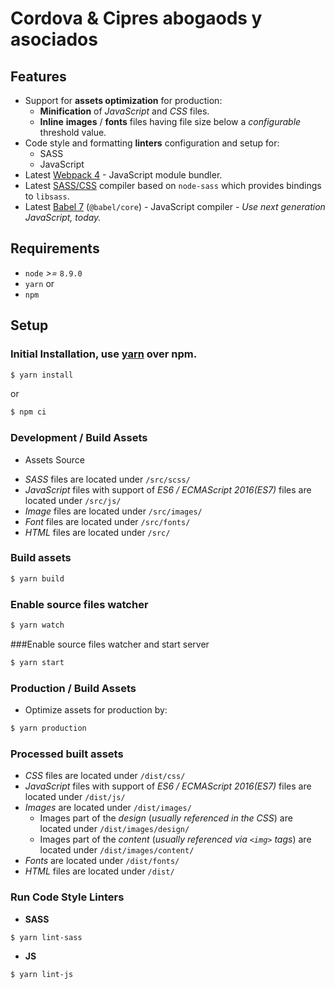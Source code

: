 # Cordova & Cipres abogaods y asociados

## Features

* Support for **assets optimization** for production:
  * **Minification** of *JavaScript* and *CSS* files.
  * **Inline** **images** / **fonts** files having file size below a *configurable* threshold value.
* Code style and formatting **linters** configuration and setup for:
  * SASS
  * JavaScript
* Latest [Webpack 4](https://github.com/webpack/webpack) - JavaScript module bundler.
* Latest [SASS/CSS](https://github.com/sass/node-sass) compiler based on `node-sass` which provides bindings to `libsass`.
* Latest [Babel 7](https://github.com/babel/babel) (`@babel/core`) - JavaScript compiler - _Use next generation JavaScript, today._

## Requirements

* `node` _>=_ `8.9.0`
* `yarn`
or
* `npm`

## Setup

### Initial Installation, use [yarn](https://yarnpkg.com/) over npm.

```sh 
$ yarn install
```
or

```sh 
$ npm ci
```


### Development / Build Assets

- Assets Source

* _SASS_ files are located under `/src/scss/`
* _JavaScript_ files with support of _ES6 / ECMAScript 2016(ES7)_ files are located under `/src/js/`
* _Image_ files are located under `/src/images/`
* _Font_ files are located under `/src/fonts/`
* _HTML_ files are located under `/src/`

### Build assets

```sh
$ yarn build
```

### Enable source files watcher

```sh
$ yarn watch
```

###Enable source files watcher and start server
```sh
$ yarn start
```

### Production / Build Assets

* Optimize assets for production by:

```sh
$ yarn production
```

### Processed built assets

* _CSS_ files are located under `/dist/css/`
* _JavaScript_ files with support of _ES6 / ECMAScript 2016(ES7)_ files are located under `/dist/js/`
* _Images_ are located under `/dist/images/`
  * Images part of the _design_ (_usually referenced in the CSS_) are located under `/dist/images/design/`
  * Images part of the _content_ (_usually referenced via `<img>` tags_) are located under `/dist/images/content/`
* _Fonts_ are located under `/dist/fonts/`
* _HTML_ files are located under `/dist/`


### Run Code Style Linters

* **SASS**

```sh
$ yarn lint-sass
```
* **JS**

```sh
$ yarn lint-js
```

